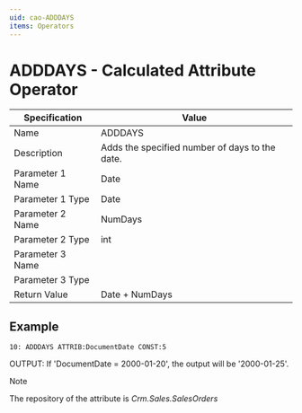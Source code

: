 ```yaml
---
uid: cao-ADDDAYS
items: Operators
---
```

# ADDDAYS - Calculated Attribute Operator

| Specification | Value |
| ---- | ----- |
| Name | ADDDAYS |
| Description | Adds the specified number of days to the date. |
| Parameter 1 Name | Date |
| Parameter 1 Type | Date |
| Parameter 2 Name | NumDays |
| Parameter 2 Type | int |
| Parameter 3 Name |
| Parameter 3 Type |
| Return Value | Date + NumDays |

## Example

```
10: ADDDAYS ATTRIB:DocumentDate CONST:5                 
```
OUTPUT: If 'DocumentDate = 2000-01-20', the output will be '2000-01-25'.

> [!NOTE]
> The repository of the attribute is *Crm.Sales.SalesOrders*
